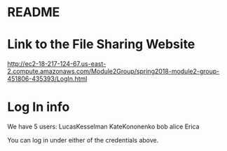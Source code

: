 # README #


# Link to the File Sharing Website #

http://ec2-18-217-124-67.us-east-2.compute.amazonaws.com/Module2Group/spring2018-module2-group-451806-435393/LogIn.html

# Log In info #

We have 5 users: 
LucasKesselman
KateKononenko
bob
alice
Erica

You can log in under either of the credentials above.


